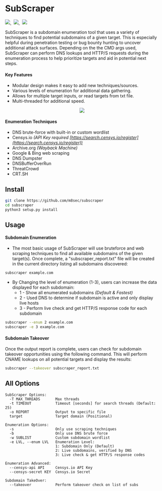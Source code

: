 # SubScraper

<p align="left">
  <a href="https://github.com/m8r0wn/subscraper/tree/master/subscraper/modules">
    <img src="https://img.shields.io/badge/Call%20for%20Modules-OPEN-green?style=plastic"/>
  </a>&nbsp;
  <a href="https://www.twitter.com/m8r0wn">
      <img src="https://img.shields.io/badge/Twitter-@m8r0wn-blue?style=plastic&logo=twitter"/>
  </a>&nbsp;
  <a href="https://github.com/sponsors/m8r0wn">
      <img src="https://img.shields.io/badge/Sponsor-GitHub-red?style=plastic&logo=github"/>
  </a>
</p>

SubScraper is a subdomain enumeration tool that uses a variety of techniques to find potential subdomains of a given target. This is especially helpful during penetration testing or bug bounty hunting to uncover additional attack surfaces. Depending on the the CMD args used, SubScraper can perform DNS lookups and HTTP/S requests during the enumeration process to help prioritize targets and aid in potential next steps.

#### Key Features

- Modular design makes it easy to add new techniques/sources.
- Various levels of enumeration for additional data gathering.
- Allows for multiple target inputs, or read targets from txt file.
- Multi-threaded for additional speed.

<p align="center">
  <img src="https://user-images.githubusercontent.com/13889819/59461972-a287ff80-8df0-11e9-9971-fb1cdf39471f.png">
</p>

#### Enumeration Techniques

- DNS brute-force with built-in or custom wordlist
- Censys.io _(API Key required [https://search.censys.io/register](https://search.censys.io/register))_
- Archive.org _(Wayback Machine)_
- Google & Bing web scraping
- DNS Dumpster
- DNSBufferOverRun
- ThreatCrowd
- CRT.SH

## Install

```bash
git clone https://github.com/m8sec/subscraper
cd subscraper
python3 setup.py install
```

## Usage

#### Subdomain Enumeration

- The most basic usage of SubScraper will use bruteforce and web scraping techniques to find all available subdomains of the given target(s). Once complete, a "subscraper_report.txt" file will be created in the current directory listing all subdomains discovered:

```bash
subscraper example.com
```

- By Changing the level of enumeration (1-3), users can increase the data displayed for each subdomain:
  - 1 - Show all enumerated subdomains _(Default & Fastest)_
  - 2 - Used DNS to determine if subdomain is active and only display live hosts
  - 3 - Perform live check and get HTTP/S response code for each subdomain

```bash
subscraper --enum 2 example.com
subscraper -e 3 example.com
```

#### Subdomain Takeover

Once the output report is complete, users can check for subdomain takeover opportunities using the following command. This will perform CNAME lookups on all potential targets and display the results:

```bash
subscraper --takeover subscraper_report.txt
```

## All Options

```
SubScraper Options:
  -T MAX_THREADS       Max threads
  -t TIMEOUT           Timeout [seconds] for search threads (Default: 25)
  -o REPORT            Output to specific file
  target               Target domain (Positional)

Enumeration Options:
  -s                   Only use scraping techniques
  -b                   Only use DNS brute force
  -w SUBLIST           Custom subdomain wordlist
  -e LVL, --enum LVL   Enumeration Level:
                       1: Subdomain Only (Default)
                       2: Live subdomains, verified by DNS
                       3: Live check & get HTTP/S response codes

Enumeration Advanced:
  --censys-api API     Censys.io API Key
  --censys-secret KEY  Censys.io Secret

Subdomain TakeOver:
  --takeover           Perform takeover check on list of subs
```
